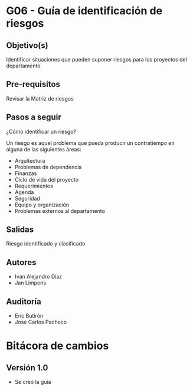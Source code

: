 # G06 - Guía de identificación de riesgos

## Objetivo(s)

Identificar situaciones que pueden suponer riesgos para los proyectos del departamento

## Pre-requisitos

Revisar la Matriz de riesgos

## Pasos a seguir

¿Cómo identificar un riesgo?

Un riesgo es aquel problema que pueda producir un contratiempo en alguna de las siguientes áreas:

- Arquitectura
- Problemas de dependencia
- Finanzas
- Ciclo de vida del proyecto
- Requerimientos
- Agenda
- Seguridad
- Equipo y organización
- Problemas externos al departamento

## Salidas

Riesgo identificado y clasificado

## Autores


- Iván Alejandro Díaz 
- Jan Limpens

## Auditoría

- Eric Butirón
- Jose Carlos Pacheco

# Bitácora de cambios

## Versión 1.0
  - Se creó la guía
